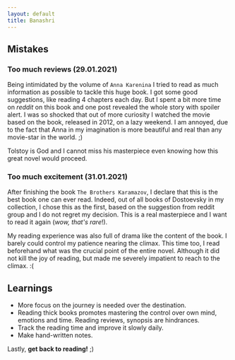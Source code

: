 ```yaml
---
layout: default
title: Banashri
---
```


## Mistakes

### Too much reviews (29.01.2021)
Being intimidated by the volume of `Anna Karenina` I tried to read as much information as possible to tackle this huge
book. I got some good suggestions, like reading 4 chapters each day. But I spent a bit more time on *reddit* on this book and one post revealed the whole story with spoiler alert. I was so shocked that out of more curiosity I watched
the movie based on the book, released in 2012, on a lazy weekend. I am annoyed, due to the fact that Anna in my imagination
is more beautiful and real than any movie-star in the world. ;)

Tolstoy is God and I cannot miss his masterpiece even knowing how this great novel would proceed.

### Too much excitement (31.01.2021)
After finishing the book `The Brothers Karamazov`, I declare that this is the best book one can ever read. Indeed, out of all books of Dostoevsky in my collection, I chose this as the first, based on the suggestion from reddit group and I do not regret my decision. This is a real masterpiece and I want to read it again (*wow, that's rare*!).

My reading experience was also full of drama like the content of the book. I barely could control my patience nearing the
climax. This time too, I read beforehand what was the crucial point of the entire novel. Although it did not kill the joy of reading, but made me severely impatient to reach to the climax. :(


## Learnings

- More focus on the journey is needed over the destination.
- Reading thick books promotes mastering the control over own mind, emotions and time. Reading reviews, synopsis are hindrances.
- Track the reading time and improve it slowly daily.
- Make hand-written notes.

Lastly, **get back to reading!** ;)
